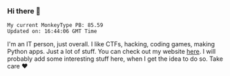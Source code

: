 ### Hi there 👋
<!-- PB START -->
```
My current MonkeyType PB: 85.59
Updated on: 16:44:06 GMT Time
```
<!-- PB END -->
I'm an IT person, just overall. I like CTFs, hacking, coding games, making Python apps. Just a lot of stuff.
You can check out my website [here](https://skill3472.github.io/).
I will probably add some interesting stuff here, when I get the idea to do so. Take care ❤️
